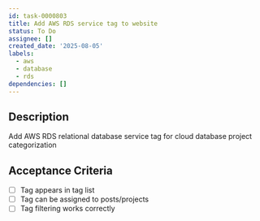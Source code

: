 ```yaml
---
id: task-0000803
title: Add AWS RDS service tag to website
status: To Do
assignee: []
created_date: '2025-08-05'
labels:
  - aws
  - database
  - rds
dependencies: []
---
```


## Description

Add AWS RDS relational database service tag for cloud database project categorization

## Acceptance Criteria

- [ ] Tag appears in tag list
- [ ] Tag can be assigned to posts/projects
- [ ] Tag filtering works correctly
